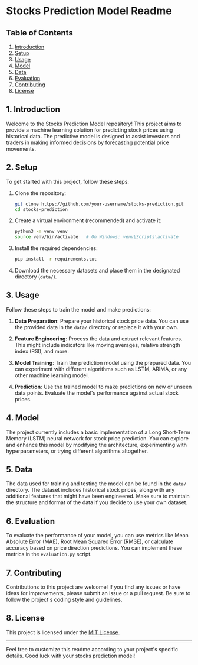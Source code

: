# Stocks Prediction Model Readme

## Table of Contents

1. [Introduction](#introduction)
2. [Setup](#setup)
3. [Usage](#usage)
4. [Model](#model)
5. [Data](#data)
6. [Evaluation](#evaluation)
7. [Contributing](#contributing)
8. [License](#license)

## 1. Introduction

Welcome to the Stocks Prediction Model repository! This project aims to provide a machine learning solution for predicting stock prices using historical data. The predictive model is designed to assist investors and traders in making informed decisions by forecasting potential price movements.

## 2. Setup

To get started with this project, follow these steps:

1. Clone the repository:
   ```bash
   git clone https://github.com/your-username/stocks-prediction.git
   cd stocks-prediction
   ```

2. Create a virtual environment (recommended) and activate it:
   ```bash
   python3 -m venv venv
   source venv/bin/activate   # On Windows: venv\Scripts\activate
   ```

3. Install the required dependencies:
   ```bash
   pip install -r requirements.txt
   ```

4. Download the necessary datasets and place them in the designated directory (`data/`).

## 3. Usage

Follow these steps to train the model and make predictions:

1. **Data Preparation**: Prepare your historical stock price data. You can use the provided data in the `data/` directory or replace it with your own.

2. **Feature Engineering**: Process the data and extract relevant features. This might include indicators like moving averages, relative strength index (RSI), and more.

3. **Model Training**: Train the prediction model using the prepared data. You can experiment with different algorithms such as LSTM, ARIMA, or any other machine learning model.

4. **Prediction**: Use the trained model to make predictions on new or unseen data points. Evaluate the model's performance against actual stock prices.

## 4. Model

The project currently includes a basic implementation of a Long Short-Term Memory (LSTM) neural network for stock price prediction. You can explore and enhance this model by modifying the architecture, experimenting with hyperparameters, or trying different algorithms altogether.

## 5. Data

The data used for training and testing the model can be found in the `data/` directory. The dataset includes historical stock prices, along with any additional features that might have been engineered. Make sure to maintain the structure and format of the data if you decide to use your own dataset.

## 6. Evaluation

To evaluate the performance of your model, you can use metrics like Mean Absolute Error (MAE), Root Mean Squared Error (RMSE), or calculate accuracy based on price direction predictions. You can implement these metrics in the `evaluation.py` script.

## 7. Contributing

Contributions to this project are welcome! If you find any issues or have ideas for improvements, please submit an issue or a pull request. Be sure to follow the project's coding style and guidelines.

## 8. License

This project is licensed under the [MIT License](LICENSE).

---

Feel free to customize this readme according to your project's specific details. Good luck with your stocks prediction model!

